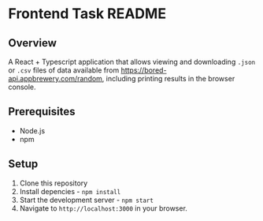 # Frontend Task README

## Overview
A React + Typescript application that allows viewing and downloading `.json` or `.csv` files of data available from https://bored-api.appbrewery.com/random, including printing results in the browser console.

## Prerequisites
- Node.js
- npm

## Setup
1. Clone this repository
2. Install depencies - `npm install`
3. Start the development server - `npm start`
4. Navigate to `http://localhost:3000` in your browser.